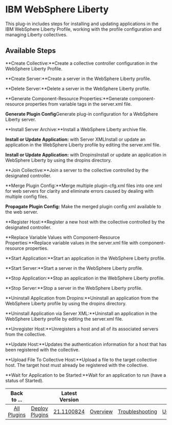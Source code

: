 
IBM WebSphere Liberty
=====================


This plug-in includes steps for installing and updating applications in the IBM WebSphere Liberty Profile, working with the profile configuration and managing Liberty collectives.



Available Steps
---------------


**Create Collective:**Create a collective controller configuration in the WebSphere Liberty Profile.


**Create Server:**Create a server in the WebSphere Liberty profile.


**Delete Server:**Delete a server in the WebSphere Liberty profile.


**Generate Component-Resource Properties:**Generate component-resource properties from variable tags in the server.xml file.


**Generate Plugin Config**Generate plug-in configuration for a WebSphere Liberty server.


**Install Server Archive:**Install a WebSphere Liberty archive file.


**Install or Update Application:** with Server XMLInstall or update an application in the WebSphere Liberty profile by editing the server.xml file.


**Install or Update Application:** with DropinsInstall or update an application in WebSphere Liberty by using the dropins directory.


**Join Collective:**Join a server to the collective controlled by the designated controller.


**Merge Plugin Config:**Merge multiple plugin-cfg.xml files into one xml for web servers for clarity and eliminate errors caused by dealing with multiple config files.


**Propagate Plugin Config:** Make the merged plugin config xml available to the web server.


**Register Host:**Register a new host with the collective controlled by the designated controller.


**Replace Variable Values with Component-Resource Properties:**Replace variable values in the server.xml file with component-resource properties.


**Start Application:**Start an application in the WebSphere Liberty profile.


**Start Server:**Start a server in the WebSphere Liberty profile.


**Stop Application:**Stop an application in the WebSphere Liberty profile.


**Stop Server:**Stop a server in the WebSphere Liberty profile.


**Uninstall Application from Dropins:**Uninstall an application from the WebSphere Liberty profile by using the dropins directory.


**Uninstall Application via Server XML:**Uninstall an application in the WebSphere Liberty profile by editing the server.xml file.


**Unregister Host:**Unregisters a host and all of its associated servers from the collective.


**Update Host:**Updates the authentication information for a host that has been registered with the collective.


**Upload File To Collective Host:**Upload a file to the target collective host. The target host must already be registered with the collective.


**Wait for Application to be Started:**Wait for an application to run (have a status of Started).





|Back to ...||Latest Version||||||
| :---: | :---: | :---: | :---: | :---: | :---: | :---: | :---: |
|[All Plugins](../../index.md)|[Deploy Plugins](../README.md)|[21.1100824](https://raw.githubusercontent.com/UrbanCode/IBM-UCD-PLUGINS/main/files/WebSphereLiberty/WebSphereLiberty-21.1100824.zip)|[Overview](overview.md)|[Troubleshooting](troubleshooting.md)|[Usage](usage.md)|[Steps](steps.md)|[Downloads](downloads.md)|
